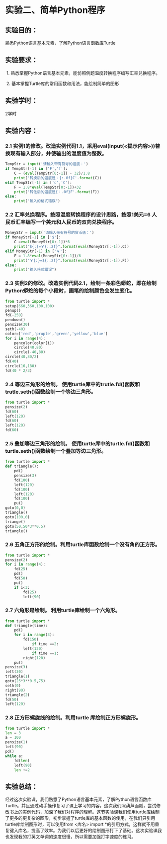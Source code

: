 # **实验二、简单Python程序**

## 实验目的：

熟悉Python语言基本元素，了解Python语言函数库Turtle

## 实验要求：

​	1. 熟悉掌握Python语言基本元素，能仿照例题温度转换程序编写汇率兑换程序。

​	2. 基本掌握Turtle库的常用函数和用法，能绘制简单的图形

## 实验学时：

2学时

## 实验内容：

### 2.1 实例1的修改。改造实例代码1.1，采用eval(input(<提示内容>))替换现有输入部分，并使输出的温度值为整数。

```python
TempStr = input('请输入带有符号的温度：')
if TempStr[-1] in ['F','f']:
    C = (eval(TempStr[0:-1]) - 32)/1.8
    print('转换后的温度是：{:.0f}C'.format(C))
elif TempStr[-1] in ['c','C']:
    F = 1.8*eval(TempStr[0:-1])+32
    print('转化后的温度是{：.0f}F'.format(F))
else:
    print("输入的格式错误")
```



### 2.2 汇率兑换程序。按照温度转换程序的设计思路，按照1美元=6 人民币汇率编写一个美元和人民币的双向兑换程序。

```python
MoneyStr = input('请输入带有符号的货币值：')
if MoneyStr[-1] in ['$']:
    C =eval(MoneyStr[0:-1])*6
    print("${:}=￥{:.2f}".format(eval(MoneyStr[:-1]),C))
elif MoneyStr[-1] in ['￥']:
    F = 1.8*eval(MoneyStr[0:-1])/6
    print("￥{:}=${:.2f}".format(eval(MoneyStr[:-1]),F))
else:
    print("输入格式错误")
```



### 2.3 实例2的修改。改造实例代码2.1，绘制一条彩色蟒蛇，即在绘制Python蟒蛇的每个小段时，画笔的绘制颜色会发生变化。

```python
from turtle import *
setup(660,360,100,100)
penup()
fd(-250)
pendown()
pensize(30)
seth(-40)
color=['red','pruple','green','yellow','blue']
for i in range(4):
    pencolor(color[i])
    circle(40,80)
    circle(-40,80)
circle(40,80/2)
fd(40)
circle(16,180)
fd(40 * 2/3)
```



### 2.4 等边三角形的绘制。 使用turtle库中的trutle.fd()函数和trutle.seth()函数绘制一个等边三角形。

```python
from turtle import *
pensize(2)
fd(60)
left(120)
fd(60)
left(120)
fd(60)
```



### 2.5 叠加等边三角形的绘制。 使用turtle库中的turtle.fd()函数和turtle.seth()函数绘制一个叠加等边三角形。

```python
from turtle import *
def triangle():
    pd()
    pensize(3)
    fd(100)
    left(120)
    fd(100)
    left(120)
    fd(100)
    pu()
goto(0,0)
triangle()
goto(100,0)
triange()
goto(50,50*3**0.5)
triangle()
```



### 2.6 五角正方形的绘制。利用turtle库函数绘制一个没有角的正方形。

```python
from turtle import *
pensize(2)
for i in range(4):
	fd(25)
    pd()
    fd(50)
    pu()
    if i<3:
        fd(25)
        left(90)
```



### 2.7 六角形是绘制。 利用turtle库绘制一个六角形。

```python
from turtle import *
def triangle(time):
    pd()
    for i in range(3):
		fd(150)
    		if time ==2:
        left(120)
    		if time ==1:
        right(120)
    pu()
pensize(3)
left(30)
triangle(1)
goto(25*3**0.5,75)
seth(0)
right(90)
triangle(2)
fd(50)
left(120)

```



### 2.8 正方形螺旋线的绘制。利用turtle 库绘制正方形螺旋形。

```python
from turtle import *
len = 3
a = 100
pensize(1)
left(90)
pd()
while a:
    fd(len)
    left(90)
    len +=2
```

## 实验总结：

经过这次实验课，我们熟悉了Python语言基本元素，了解Python语言函数库Turtle。并且通过动手操作复习了课上学习的内容，这次我们照葫芦画瓢，尝试修改书上的实例代码，加深了我们对程序的理解。这节实验课我们使用turtle库绘制了更多的更复杂的图形，初步掌握了turtle库的基本函数的使用，在我们只引用turtle库绘制图形时，可以使用from <库名> import *的引用方式，这样就不用重复键入库名，提高了效率。为我们以后更好的绘制图形打下了基础。这次实验课我也发现我的打英文单词的速度很慢，所以需要加强打字速度的练习。